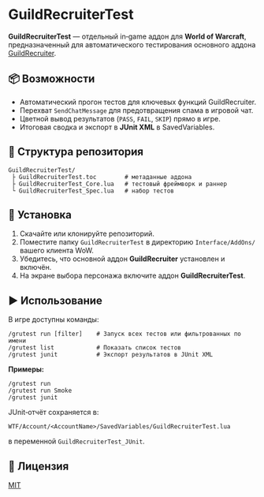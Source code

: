 # GuildRecruiterTest

**GuildRecruiterTest** — отдельный in‑game аддон для **World of Warcraft**, предназначенный для автоматического тестирования основного аддона [GuildRecruiter](https://github.com/aadunin/GuildRecruiter).

## 📦 Возможности
- Автоматический прогон тестов для ключевых функций GuildRecruiter.
- Перехват `SendChatMessage` для предотвращения спама в игровой чат.
- Цветной вывод результатов (`PASS`, `FAIL`, `SKIP`) прямо в игре.
- Итоговая сводка и экспорт в **JUnit XML** в SavedVariables.

## 📂 Структура репозитория
```
GuildRecruiterTest/
 ├ GuildRecruiterTest.toc        # метаданные аддона
 ├ GuildRecruiterTest_Core.lua   # тестовый фреймворк и раннер
 └ GuildRecruiterTest_Spec.lua   # набор тестов
```

## 🔧 Установка
1. Скачайте или клонируйте репозиторий.
2. Поместите папку `GuildRecruiterTest` в директорию `Interface/AddOns/` вашего клиента WoW.
3. Убедитесь, что основной аддон **GuildRecruiter** установлен и включён.
4. На экране выбора персонажа включите аддон **GuildRecruiterTest**.

## ▶️ Использование
В игре доступны команды:
```
/grutest run [filter]    # Запуск всех тестов или фильтрованных по имени
/grutest list            # Показать список тестов
/grutest junit           # Экспорт результатов в JUnit XML
```

**Примеры:**
```
/grutest run
/grutest run Smoke
/grutest junit
```

JUnit‑отчёт сохраняется в:
```
WTF/Account/<AccountName>/SavedVariables/GuildRecruiterTest.lua
```
в переменной `GuildRecruiterTest_JUnit`.

## 📜 Лицензия
[MIT](LICENSE)
